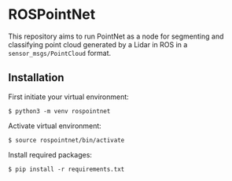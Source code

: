 # ROSPointNet

This repository aims to run PointNet as a node for segmenting and classifying point cloud generated by a Lidar in ROS in a `sensor_msgs/PointCloud` format.

## Installation

First initiate your virtual environment:

`$ python3 -m venv rospointnet`

Activate virtual environment:

`$ source rospointnet/bin/activate`

Install required packages:

`$ pip install -r requirements.txt`